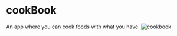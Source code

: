 # cookBook
An app where you can cook foods with what you have.
![cookbook](https://cloud.githubusercontent.com/assets/23619819/26567332/5cd0af1e-44c8-11e7-91f9-631617487ef9.JPG)
